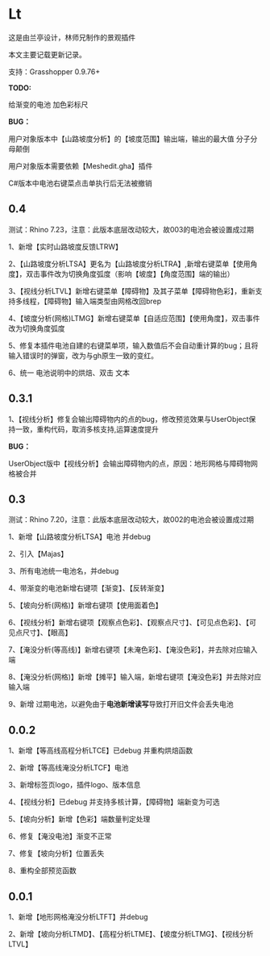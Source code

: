 # Lt
这是由兰亭设计，林师兄制作的景观插件

本文主要记载更新记录。

支持：Grasshopper 0.9.76+

**TODO:**

给渐变的电池 加色彩标尺

**BUG：**

用户对象版本中【山路坡度分析】的【坡度范围】输出端，输出的最大值 分子分母颠倒

用户对象版本需要依赖【Meshedit.gha】插件

C#版本中电池右键菜点击单执行后无法被撤销



## 0.4

测试：Rhino 7.23，注意：此版本底层改动较大，故003的电池会被设置成过期

1、新增【实时山路坡度反馈LTRW】

2、【山路坡度分析LTSA】更名为【山路坡度分析LTRA】,新增右键菜单【使用角度】，双击事件改为切换角度弧度（影响【坡度】【角度范围】端的输出）

3、【视线分析LTVL】新增右键菜单【障碍物】及其子菜单【障碍物色彩】，重新支持多线程，【障碍物】输入端类型由网格改回brep

4、【坡度分析(网格)LTMG】新增右键菜单【自适应范围】【使用角度】，双击事件改为切换角度弧度

5、修复本插件电池自建的右键菜单项，输入数值后不会自动重计算的bug；且将输入错误时的弹窗，改为与gh原生一致的变红。

6、统一 电池说明中的烘焙、双击 文本

## 0.3.1

1、【视线分析】修复会输出障碍物内的点的bug，修改预览效果与UserObject保持一致，重构代码，取消多核支持,运算速度提升

**BUG：**

UserObject版中【视线分析】会输出障碍物内的点，原因：地形网格与障碍物网格被合并

## 0.3

测试：Rhino 7.20，注意：此版本底层改动较大，故002的电池会被设置成过期

1、新增【山路坡度分析LTSA】电池 并debug

2、引入【Majas】

3、所有电池统一电池名，并debug

4、带渐变的电池新增右键项【渐变】、【反转渐变】

5、【坡向分析(网格)】新增右键项【使用面着色】

6、【视线分析】新增右键项【观察点色彩】、【观察点尺寸】、【可见点色彩】、【可见点尺寸】、【眼高】

7、【淹没分析(等高线)】新增右键项【未淹色彩】、【淹没色彩】，并去除对应输入端

8、【淹没分析(网格)】新增【摊平】输入端，新增右键项【淹没色彩】并去除对应输入端

9、新增 过期电池，以避免由于**电池新增读写**导致打开旧文件会丢失电池

## 0.0.2

1、新增【等高线高程分析LTCE】已debug 并重构烘焙函数 

2、新增【等高线淹没分析LTCF】电池

3、新增标签页logo，插件logo、版本信息

4、【视线分析】已debug 并支持多核计算，【障碍物】端新变为可选

5、【坡向分析】新增【色彩】端数量判定处理

6、修复【淹没电池】渐变不正常

7、修复【坡向分析】位置丢失

8、重构全部预览函数



## 0.0.1

1、新增【地形网格淹没分析LTFT】并debug

2、新增【坡向分析LTMD】、【高程分析LTME】、【坡度分析LTMG】、【视线分析LTVL】